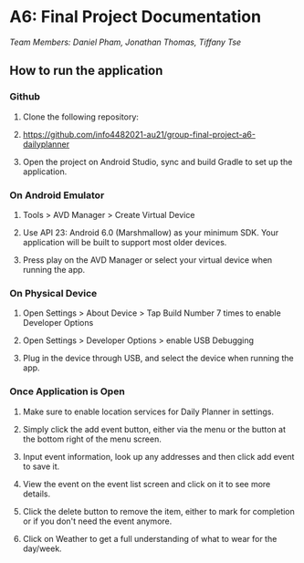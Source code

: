 # A6: Final Project Documentation

_Team Members: Daniel Pham, Jonathan Thomas, Tiffany Tse_

## How to run the application

### Github

1.  Clone the following repository:

1.  <https://github.com/info4482021-au21/group-final-project-a6-dailyplanner>

3.  Open the project on Android Studio, sync and build Gradle to set up the application.

### On Android Emulator

1.  Tools > AVD Manager > Create Virtual Device

1.  Use API 23: Android 6.0 (Marshmallow) as your minimum SDK. Your application will be built to support most older devices.

3.  Press play on the AVD Manager or select your virtual device when running the app.

### On Physical Device

1.  Open Settings > About Device > Tap Build Number 7 times to enable Developer Options

2.  Open Settings > Developer Options > enable USB Debugging

3.  Plug in the device through USB, and select the device when running the app.

### Once Application is Open 

1.  Make sure to enable location services for Daily Planner in settings.
2.  Simply click the add event button, either via the menu or the button at the bottom right of the menu screen.

2.  Input event information, look up any addresses and then click add event to save it.

3.  View the event on the event list screen and click on it to see more details.

4.  Click the delete button to remove the item, either to mark for completion or if you don't need the event anymore.

5.  Click on Weather to get a full understanding of what to wear for the day/week.
